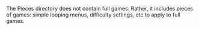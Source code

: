 The Pieces directory does not contain full games. Rather, it includes pieces of games: 
simple looping menus, difficulty settings, etc to apply to full games.
